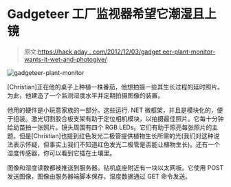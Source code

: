 # Gadgeteer 工厂监视器希望它潮湿且上镜

> 原文:[https://hack aday . com/2012/12/03/gadget eer-plant-monitor-wants-it-wet-and-photogive/](https://hackaday.com/2012/12/03/gadgeteer-plant-monitor-wants-it-wet-and-photogenic/)

![gadgeteer-plant-monitor](../Images/22748072824a1843fabf44a592ae498c.png)

[Christian]正在他的桌子上种植一株番茄，他想拍摄一些其生长过程的延时照片。为此，他建造了一个监测湿度水平并定期拍摄图像的装置。

他用的硬件是小玩意家族的一部分。这些运行. NET 微框架，并且是模块化的，便于组装。激光切割胶合板支架有助于定位相机模块，以拍摄最佳照片。它每十分钟给幼苗拍一张照片。镜头周围有四个 RGB LEDs。它们有助于照亮每张照片的主题。但是[Christian]也提到红色发光二极管提供植物生长所需的光(我们对这种说法表示怀疑，但事实上我们不知道红色发光二极管是否能让植物生长)。还有一个湿度传感器，你可以看到它插在土壤里。

图像和湿度读数都被推送到服务器。钻机底座附近有一块以太网板。它使用 POST 发送图像，图像由服务器端脚本保存。湿度数据通过 GET 命令发送。